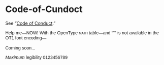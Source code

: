 # Code-of-Cundoct

See “[Code of Conduct](CODE_OF_CONDUCT.md).”

<p style="font-family: 'Source Sans Pro', Source-Sans-Pro, sans-serif; hanging-punctuation: first;">Help me—NOW! With the OpenType <span style="font-variant-caps: all-small-caps;">MATH</span> table—and “"” is not available in the <span style="font-feature-settings: 'c2sc';">OT1</span> font encoding—<br><br>Coming soon...</p>

<p style="font-family: 'Source Sans Pro', Source-Sans-Pro, sans-serif; hanging-punctuation: first;"><em>Maximum</em> legibility <span style="font-feature-settings: 'onum', 'pnum';">0123456789</span></p>
